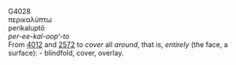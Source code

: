 <body>
  <p>G4028<br>  περικαλύπτω  <br> perikaluptō  <br><i>per-ee-kal-oop‘-to </i><br>From <a href="g4012.htm">4012</a> and <a href="g2572.htm">2572</a>  to <i>cover</i> all <i>around</i>, that is, <i>entirely</i> (the face, a surface): - blindfold, cover, overlay.<br></p>
 </body>
